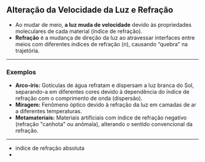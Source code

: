 ## Alteração da Velocidade da Luz e Refração

- Ao mudar de meio, **a luz muda de velocidade** devido às propriedades moleculares de cada material (índice de refração).
- **Refração** é a mudança de direção da luz ao atravessar interfaces entre meios com diferentes índices de refração ($n$), causando “quebra” na trajetória.

---
### Exemplos

- **Arco-íris:** Gotículas de água refratam e dispersam a luz branca do Sol, separando-a em diferentes cores devido à dependência do índice de refração com o comprimento de onda (dispersão).
- **Miragem:** Fenômeno óptico devido à refração da luz em camadas de ar a diferentes temperaturas.
- **Metamateriais:** Materiais artificiais com índice de refração negativo (refração "canhota" ou anômala), alterando o sentido convencional da refração.

---
- indice de refração absoluta
- 